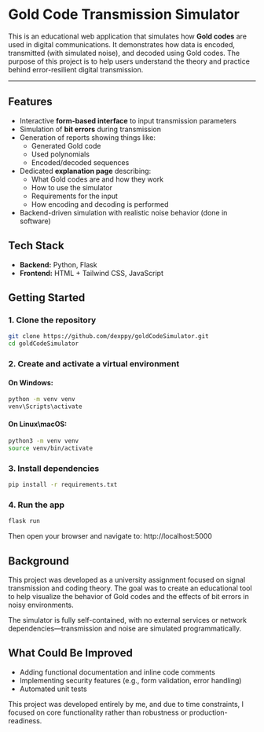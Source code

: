 # Gold Code Transmission Simulator

This is an educational web application that simulates how **Gold codes** are used in digital communications. It demonstrates how data is encoded, transmitted (with simulated noise), and decoded using Gold codes. The purpose of this project is to help users understand the theory and practice behind error-resilient digital transmission.

---

## Features

- Interactive **form-based interface** to input transmission parameters  
- Simulation of **bit errors** during transmission  
- Generation of reports showing things like:
  - Generated Gold code
  - Used polynomials
  - Encoded/decoded sequences
- Dedicated **explanation page** describing:
  - What Gold codes are and how they work
  - How to use the simulator
  - Requirements for the input
  - How encoding and decoding is performed
- Backend-driven simulation with realistic noise behavior (done in software)

## Tech Stack

- **Backend:** Python, Flask  
- **Frontend:** HTML + Tailwind CSS, JavaScript

## Getting Started

### 1. Clone the repository
```bash
git clone https://github.com/dexppy/goldCodeSimulator.git
cd goldCodeSimulator
```
### 2. Create and activate a virtual environment
#### On Windows:
```bash
python -m venv venv
venv\Scripts\activate
```
#### On Linux\macOS:
```bash
python3 -m venv venv
source venv/bin/activate
```
### 3. Install dependencies
```bash
pip install -r requirements.txt
```
### 4. Run the app
```bash
flask run
```
Then open your browser and navigate to:
http://localhost:5000

## Background
This project was developed as a university assignment focused on signal transmission and coding theory. The goal was to create an educational tool to help visualize the behavior of Gold codes and the effects of bit errors in noisy environments.

The simulator is fully self-contained, with no external services or network dependencies—transmission and noise are simulated programmatically.

## What Could Be Improved
<ul>
  <li>Adding functional documentation and inline code comments</li>
  <li>Implementing security features (e.g., form validation, error handling)</li>
  <li>Automated unit tests</li>
</ul>
This project was developed entirely by me, and due to time constraints, I focused on core functionality rather than robustness or production-readiness.
